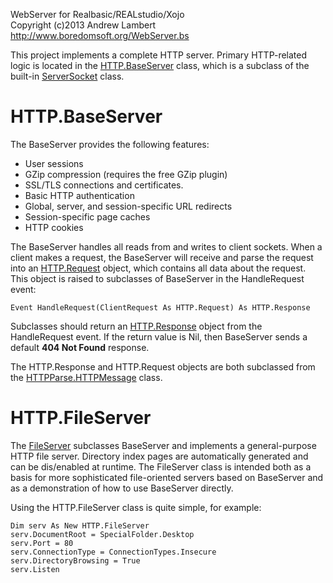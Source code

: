 WebServer for Realbasic/REALstudio/Xojo   
Copyright (c)2013 Andrew Lambert   
http://www.boredomsoft.org/WebServer.bs   

This project implements a complete HTTP server. Primary HTTP-related logic is located in the [HTTP.BaseServer](https://github.com/charonn0/WebServer/blob/master/HTTP/BaseServer.rbbas) 
class, which is a subclass of the built-in [ServerSocket](http://docs.realsoftware.com/index.php/ServerSocket) class. 

HTTP.BaseServer
===============
The BaseServer provides the following features:

* User sessions
* GZip compression (requires the free GZip plugin)
* SSL/TLS connections and certificates.
* Basic HTTP authentication
* Global, server, and session-specific URL redirects
* Session-specific page caches
* HTTP cookies
	
The BaseServer handles all reads from and writes to client sockets. When a client makes a request, the BaseServer will receive and parse 
the request into an [HTTP.Request](https://github.com/charonn0/WebServer/blob/master/HTTP/Request.rbbas) object, which contains all data about the request.
This object is raised to subclasses of BaseServer in the HandleRequest event:

	Event HandleRequest(ClientRequest As HTTP.Request) As HTTP.Response

Subclasses should return an [HTTP.Response](https://github.com/charonn0/WebServer/blob/master/HTTP/Response.rbbas) object from the HandleRequest event. If
the return value is Nil, then BaseServer sends a default **404 Not Found** response.

The HTTP.Response and HTTP.Request objects are both subclassed from the [HTTPParse.HTTPMessage](https://github.com/charonn0/WebServer/blob/master/HTTPParse/HTTPMessage.rbbas) class.


HTTP.FileServer
===============
The [FileServer](https://github.com/charonn0/WebServer/blob/master/HTTP/FileServer.rbbas) subclasses BaseServer and implements a general-purpose
HTTP file server. Directory index pages are automatically generated and can be dis/enabled at runtime. The FileServer class is intended both
as a basis for more sophisticated file-oriented servers based on BaseServer and as a demonstration of how to use BaseServer directly. 

Using the HTTP.FileServer class is quite simple, for example:

	Dim serv As New HTTP.FileServer
	serv.DocumentRoot = SpecialFolder.Desktop
	serv.Port = 80
	serv.ConnectionType = ConnectionTypes.Insecure
	serv.DirectoryBrowsing = True
	serv.Listen
